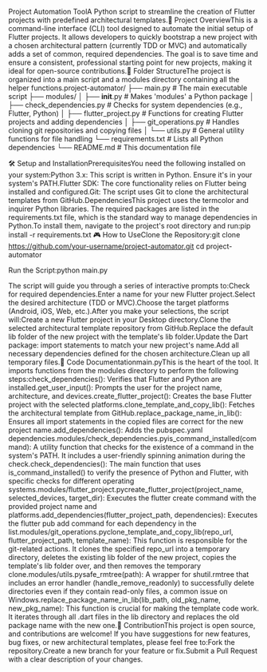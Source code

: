 Project Automation ToolA Python script to streamline the creation of Flutter projects with predefined architectural templates.🚀 Project OverviewThis is a command-line interface (CLI) tool designed to automate the initial setup of Flutter projects. It allows developers to quickly bootstrap a new project with a chosen architectural pattern (currently TDD or MVC) and automatically adds a set of common, required dependencies. The goal is to save time and ensure a consistent, professional starting point for new projects, making it ideal for open-source contributions.📁 Folder StructureThe project is organized into a main script and a modules directory containing all the helper functions.project-automator/
├── main.py                     # The main executable script
├── modules/
│   ├── __init__.py             # Makes 'modules' a Python package
│   ├── check_dependencies.py   # Checks for system dependencies (e.g., Flutter, Python)
│   ├── flutter_project.py      # Functions for creating Flutter projects and adding dependencies
│   ├── git_operations.py       # Handles cloning git repositories and copying files
│   └── utils.py                # General utility functions for file handling
└── requirements.txt            # Lists all Python dependencies
└── README.md                   # This documentation file

🛠️ Setup and InstallationPrerequisitesYou need the following installed on your system:Python 3.x: This script is written in Python. Ensure it's in your system's PATH.Flutter SDK: The core functionality relies on Flutter being installed and configured.Git: The script uses Git to clone the architectural templates from GitHub.DependenciesThis project uses the termcolor and inquirer Python libraries. The required packages are listed in the requirements.txt file, which is the standard way to manage dependencies in Python.To install them, navigate to the project's root directory and run:pip install -r requirements.txt
🎮 How to UseClone the Repository:git clone https://github.com/your-username/project-automator.git
cd project-automator

Run the Script:python main.py

The script will guide you through a series of interactive prompts to:Check for required dependencies.Enter a name for your new Flutter project.Select the desired architecture (TDD or MVC).Choose the target platforms (Android, iOS, Web, etc.).After you make your selections, the script will:Create a new Flutter project in your Desktop directory.Clone the selected architectural template repository from GitHub.Replace the default lib folder of the new project with the template's lib folder.Update the Dart package: import statements to match your new project's name.Add all necessary dependencies defined for the chosen architecture.Clean up all temporary files.📄 Code Documentationmain.pyThis is the heart of the tool. It imports functions from the modules directory to perform the following steps:check_dependencies(): Verifies that Flutter and Python are installed.get_user_input(): Prompts the user for the project name, architecture, and devices.create_flutter_project(): Creates the base Flutter project with the selected platforms.clone_template_and_copy_lib(): Fetches the architectural template from GitHub.replace_package_name_in_lib(): Ensures all import statements in the copied files are correct for the new project name.add_dependencies(): Adds the pubspec.yaml dependencies.modules/check_dependencies.pyis_command_installed(command): A utility function that checks for the existence of a command in the system's PATH. It includes a user-friendly spinning animation during the check.check_dependencies(): The main function that uses is_command_installed() to verify the presence of Python and Flutter, with specific checks for different operating systems.modules/flutter_project.pycreate_flutter_project(project_name, selected_devices, target_dir): Executes the flutter create command with the provided project name and platforms.add_dependencies(flutter_project_path, dependencies): Executes the flutter pub add command for each dependency in the list.modules/git_operations.pyclone_template_and_copy_lib(repo_url, flutter_project_path, template_name): This function is responsible for the git-related actions. It clones the specified repo_url into a temporary directory, deletes the existing lib folder of the new project, copies the template's lib folder over, and then removes the temporary clone.modules/utils.pysafe_rmtree(path): A wrapper for shutil.rmtree that includes an error handler (handle_remove_readonly) to successfully delete directories even if they contain read-only files, a common issue on Windows.replace_package_name_in_lib(lib_path, old_pkg_name, new_pkg_name): This function is crucial for making the template code work. It iterates through all .dart files in the lib directory and replaces the old package name with the new one.🤝 ContributionThis project is open source, and contributions are welcome! If you have suggestions for new features, bug fixes, or new architectural templates, please feel free to:Fork the repository.Create a new branch for your feature or fix.Submit a Pull Request with a clear description of your changes.
